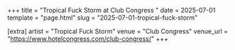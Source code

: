 +++
title = "Tropical Fuck Storm at Club Congress "
date = 2025-07-01
template = "page.html"
slug = "2025-07-01-tropical-fuck-storm"

[extra]
artist = "Tropical Fuck Storm"
venue = "Club Congress"
venue_url = "https://www.hotelcongress.com/club-congress/"
+++
